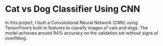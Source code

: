 # Cat vs Dog Classifier Using CNN

In this project, I built a Convolutional Neural Network (CNN) using TensorFlow’s built-in features to classify images of cats and dogs. The model achieves around 94% accuracy on the validation set without signs of overfitting.
